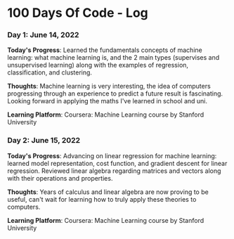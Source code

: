 # 100 Days Of Code - Log

### Day 1: June 14, 2022

**Today's Progress**:
Learned the fundamentals concepts of machine learning: what machine learning is, and the 2 main types (supervises and unsupervised learning) along with the examples of regression, classification, and clustering.

**Thoughts**:
Machine learning is very interesting, the idea of computers progressing through an experience to predict a future result is fascinating. Looking forward in applying the maths I've learned in school and uni.

**Learning Platform**:
Coursera: Machine Learning course by Stanford University

### Day 2: June 15, 2022

**Today's Progress**:
Advancing on linear regression for machine learning: learned model representation, cost function, and gradient descent for linear regression. Reviewed linear algebra regarding matrices and vectors along with their operations and properties.

**Thoughts**:
Years of calculus and linear algebra are now proving to be useful, can't wait for learning how to truly apply these theories to computers.

**Learning Platform**:
Coursera: Machine Learning course by Stanford University
